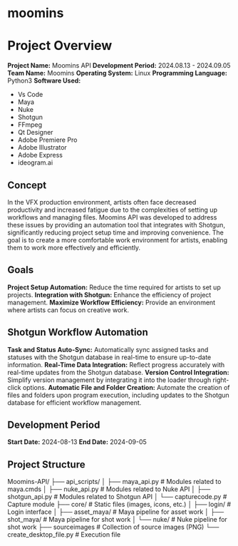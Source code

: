 # moomins

# Project Overview
**Project Name:** Moomins API
**Development Period:** 2024.08.13 - 2024.09.05
**Team Name:** Moomins
**Operating System:** Linux
**Programming Language:** Python3
**Software Used:**
- Vs Code
- Maya
- Nuke
- Shotgun
- FFmpeg
- Qt Designer
- Adobe Premiere Pro
- Adobe Illustrator
- Adobe Express
- ideogram.ai

## Concept
In the VFX production environment, artists often face decreased productivity and increased fatigue due to the complexities of setting up workflows and managing files. Moomins API was developed to address these issues by providing an automation tool that integrates with Shotgun, significantly reducing project setup time and improving convenience. The goal is to create a more comfortable work environment for artists, enabling them to work more effectively and efficiently.

## Goals
**Project Setup Automation:** Reduce the time required for artists to set up projects.
**Integration with Shotgun:** Enhance the efficiency of project management.
**Maximize Workflow Efficiency:** Provide an environment where artists can focus on creative work.

## Shotgun Workflow Automation
**Task and Status Auto-Sync:** Automatically sync assigned tasks and statuses with the Shotgun database in real-time to ensure up-to-date information.
**Real-Time Data Integration:** Reflect progress accurately with real-time updates from the Shotgun database.
**Version Control Integration:** Simplify version management by integrating it into the loader through right-click options.
**Automatic File and Folder Creation:** Automate the creation of files and folders upon program execution, including updates to the Shotgun database for efficient workflow management.

## Development Period
**Start Date:** 2024-08-13
**End Date:** 2024-09-05


## Project Structure

Moomins-API/
├── api_scripts/
│   ├── maya_api.py             # Modules related to maya.cmds
│   ├── nuke_api.py             # Modules related to Nuke API
│   ├── shotgun_api.py          # Modules related to Shotgun API
│   └── capturecode.py          # Capture module
├── core/                       # Static files (images, icons, etc.)
│   ├── login/                  # Login interface
│   ├── asset_maya/             # Maya pipeline for asset work
│   ├── shot_maya/              # Maya pipeline for shot work
│   └── nuke/                   # Nuke pipeline for shot work
├── sourceimages                # Collection of source images (PNG)
└── create_desktop_file.py      # Execution file

